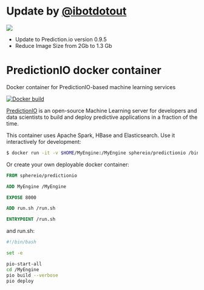 # Update by [@ibotdotout](http://github.com/ibotdotout)

[![](https://badge.imagelayers.io/ibotdotout/docker-predictionio:latest.svg)](https://imagelayers.io/?images=ibotdotout/docker-predictionio:latest
'Get your own badge on imagelayers.io')

* Update to Prediction.io version 0.9.5
* Reduce Image Size from 2Gb to 1.3 Gb

# PredictionIO docker container
Docker container for PredictionIO-based machine learning services

[![Docker build](http://dockeri.co/image/sphereio/predictionio)](https://registry.hub.docker.com/u/sphereio/predictionio/)

[PredictionIO](https://prediction.io) is an open-source Machine Learning
server for developers and data scientists to build and deploy predictive
applications in a fraction of the time.

This container uses Apache Spark, HBase and Elasticsearch.
Use it interactively for development:

```Bash
$ docker run -it -v $HOME/MyEngine:/MyEngine sphereio/predictionio /bin/bash
```

Or create your own deployable docker container:

```Dockerfile
FROM sphereio/predictionio

ADD MyEngine /MyEngine

EXPOSE 8000

ADD run.sh /run.sh

ENTRYPOINT /run.sh
```

and run.sh:

```Bash
#!/bin/bash

set -e

pio-start-all
cd /MyEngine
pio build --verbose
pio deploy
```
